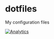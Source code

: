 dotfiles
========

My configuration files

[![Analytics](https://ga-beacon.appspot.com/UA-59699409-1/alexconlin/dotfiles/readme?pixel)](https://github.com/igrigorik/ga-beacon)
